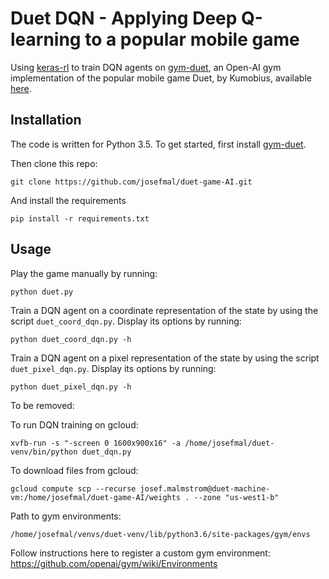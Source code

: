 # Duet DQN - Applying Deep Q-learning to a popular mobile game

Using [keras-rl](https://github.com/keras-rl/keras-rl) to train DQN agents on [gym-duet](https://github.com/josefmal/gym-duet), an Open-AI gym implementation of the popular mobile game Duet, by Kumobius, available [here](https://www.duetgame.com/).

## Installation

The code is written for Python 3.5. To get started, first install [gym-duet](https://github.com/josefmal/gym-duet).

Then clone this repo:
```
git clone https://github.com/josefmal/duet-game-AI.git
```
And install the requirements
```
pip install -r requirements.txt
```

## Usage
Play the game manually by running:
```
python duet.py
```
Train a DQN agent on a coordinate representation of the state by using the script ```duet_coord_dqn.py```. Display its options by running:
```
python duet_coord_dqn.py -h
```

Train a DQN agent on a pixel representation of the state by using the script ```duet_pixel_dqn.py```. Display its options by running:
```
python duet_pixel_dqn.py -h
```



To be removed:

To run DQN training on gcloud:
```
xvfb-run -s "-screen 0 1600x900x16" -a /home/josefmal/duet-venv/bin/python duet_dqn.py

```
To download files from gcloud:
```
gcloud compute scp --recurse josef.malmstrom@duet-machine-vm:/home/josefmal/duet-game-AI/weights . --zone "us-west1-b"
```

Path to gym environments:
``` 
/home/josefmal/venvs/duet-venv/lib/python3.6/site-packages/gym/envs

```

Follow instructions here to register a custom gym environment:
https://github.com/openai/gym/wiki/Environments
